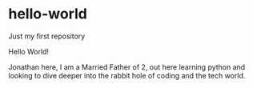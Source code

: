 # hello-world
Just my first repository

Hello World!

Jonathan here, I am a Married Father of 2, out here learning python and looking to dive deeper into the rabbit hole of coding and the tech world. 
